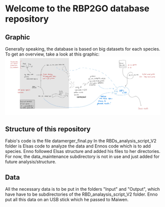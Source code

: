 # Welcome to the RBP2GO database repository

Graphic
-----------------------------
Generally speaking, the database is based on big datasets for each species. To get an overview, take a look at this graphic: 
![alt text](https://github.com/ennoschaefer/RBP2GO/blob/main/graphic_README.JPG?raw=true)


Structure of this repository
-----------------------------
Fabio's code is the file datamerger_final.py
In the RBDs_analysis_script_V2 folder is Elsas code to analyze the data and Ennos code which is to add species. Enno followed Elsas structure and added his files to her directories. For now, the data_maintenance subdirectory is not in use and just added for future analysis/structure.


Data 
-----------------------------
All the necessary data is to be put in the folders "Input" and "Output", which have have to be subdirectories of the RBD_analaysis_script_V2 folder. Enno put all this data on an USB stick which he passed to Maiwen.
